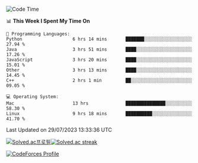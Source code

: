
<!--START_SECTION:waka-->
![Code Time](http://img.shields.io/badge/Code%20Time-2%2C864%20hrs%2010%20mins-blue)

📊 **This Week I Spent My Time On** 

```text
💬 Programming Languages: 
Python                   6 hrs 14 mins       ███████░░░░░░░░░░░░░░░░░░   27.94 % 
Java                     3 hrs 51 mins       ████░░░░░░░░░░░░░░░░░░░░░   17.26 % 
JavaScript               3 hrs 20 mins       ████░░░░░░░░░░░░░░░░░░░░░   15.01 % 
Other                    3 hrs 13 mins       ████░░░░░░░░░░░░░░░░░░░░░   14.45 % 
C++                      2 hrs 1 min         ██░░░░░░░░░░░░░░░░░░░░░░░   09.05 % 

💻 Operating System: 
Mac                      13 hrs              ███████████████░░░░░░░░░░   58.30 % 
Linux                    9 hrs 18 mins       ██████████░░░░░░░░░░░░░░░   41.70 % 
```


 Last Updated on 29/07/2023 13:33:36 UTC
<!--END_SECTION:waka-->


[![Solved.ac프로필](http://mazassumnida.wtf/api/generate_badge?boj=hckim96)](https://solved.ac/hckim96)[![Solved.ac streak](http://mazandi.herokuapp.com/api?handle=hckim96&theme=dark)](https://solved.ac/hckim96)


[![CodeForces Profile](https://cf.leed.at?id=hckim96)](https://codeforces.com/profile/hckim96)

